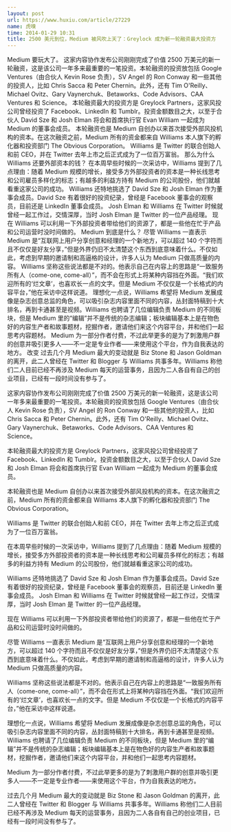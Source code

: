 ```yaml
---
layout: post
url: https://www.huxiu.com/article/27229
name: 虎嗅
time: 2014-01-29 10:31
title: 2500 美元到位，Medium 被风吹上天了：Greylock 成为新一轮融资最大投资方
---
```

Medium 要玩大了。 这家内容协作发布公司刚刚完成了价值 2500 万美元的新一轮融资，这是该公司一年多来最重要的一笔投资。本轮融资的投资放包括 Google Ventures（由合伙人 Kevin Rose 负责），SV Angel 的 Ron Conway 和一些其他的投资人，比如 Chris Sacca 和 Peter Chernin。此外，还有 Tim O'Reilly、Michael Ovitz、Gary Vaynerchuk、Betaworks、Code Advisors、CAA Ventures 和 Science。 本轮融资最大的投资方是 Greylock Partners，这家风投公司曾经投资了 Facebook、LinkedIn 和 Tumblr。投资金额数目之大，以至于合伙人 David Sze 和 Josh Elman 将会和首席执行官 Evan William 一起成为 Medium 的董事会成员。 本轮融资也是 Medium 自创办以来首次接受外部风投机构的资本。在这次融资之前，Medium 所有的资金都来自 Williams 本人旗下的孵化器和投资部门 The Obvious Corporation。 Williams 是 Twitter 的联合创始人和前 CEO，并在 Twitter 去年上市之后正式成为了一位百万富翁。 那么为什么 Williams 还要外部资本的钱？ 在本周早些时候的一次采访中，Williams 提到了几点理由：随着 Medium 规模的增长，接受多方外部投资者的资本是一种长线思考和公司雇员多样化的标志；有越多的利益方持有 Medium 的公司股份，他们就越看重这家公司的成功。 Williams 还特地挑选了 David Sze 和 Josh Elman 作为董事会成员。David Sze 有着很好的投资纪录，曾经是 Facebook 董事会的观察员，目前还是 LinkedIn 董事会成员。 Josh Elman 和 Williams 在 Twitter 时候就曾经一起工作过，交情深厚，当时 Josh Elman 是 Twitter 的一位产品经理。 现在 Williams 可以利用一下外部投资者带给他们的资源了，都是一些他在忙于产品和公司运营时没时间做的。 Medium 到底是什么？ 尽管 Williams 一直表示 Medium 是“互联网上用户分享创意和经理的一个新地方，可以超过 140 个字符而且不仅仅是好友分享，”但是外界仍旧不太清楚这个东西到底意味着什么。不仅如此，考虑到早期的邀请制和高逼格的设计，许多人认为 Medium 只做高质量的内容。 Williams 坚称这些说法都是不对的。他表示自己在内容上的思路是“一致服务所有人（come-one, come-all）”，而不会在形式上将某种内容挡在外面。“我们欢迎所有的‘烂文章’，也喜欢长一点的文字。但是 Medium 不仅仅是一个长格式的内容平台，”他在采访中这样说道。 理想化一点说，Williams 希望将 Medium 发展成像是杂志创意总监的角色，可以吸引杂志内容里面不同的内容，丛封面特稿到十大排名，再到卡通甚至是视频。Williams 也聘请了几位编辑负责 Medium 的不同板块，但是 Medium 里的“编辑”并不是传统的杂志编辑；板块编辑基本上是在物色好的内容生产者和故事题材，挖掘作者，邀请他们来这个内容平台，并和他们一起思考内容题材。 Medium 为一部分作者付费，不过此举更多的是为了刺激用户群的创意并吸引更多人——不一定是专业作者——来使用这个平台，作为自我表达的地方。 改变 过去几个月 Medium 最大的变动就是 Biz Stone 和 Jason Goldman 的离开，此二人曾经在 Twitter 和 Blogger 与 Williams 共事多年。Williams 称他们二人目前已经不再涉及 Medium 每天的运营事务，且因为二人各自有自己的创业项目，已经有一段时间没有参与了。

这家内容协作发布公司刚刚完成了价值 2500 万美元的新一轮融资，这是该公司一年多来最重要的一笔投资。本轮融资的投资放包括 Google Ventures（由合伙人 Kevin Rose 负责），SV Angel 的 Ron Conway 和一些其他的投资人，比如 Chris Sacca 和 Peter Chernin。此外，还有 Tim O'Reilly、Michael Ovitz、Gary Vaynerchuk、Betaworks、Code Advisors、CAA Ventures 和 Science。

本轮融资最大的投资方是 Greylock Partners，这家风投公司曾经投资了 Facebook、LinkedIn 和 Tumblr。投资金额数目之大，以至于合伙人 David Sze 和 Josh Elman 将会和首席执行官 Evan William 一起成为 Medium 的董事会成员。

本轮融资也是 Medium 自创办以来首次接受外部风投机构的资本。在这次融资之前，Medium 所有的资金都来自 Williams 本人旗下的孵化器和投资部门 The Obvious Corporation。

Williams 是 Twitter 的联合创始人和前 CEO，并在 Twitter 去年上市之后正式成为了一位百万富翁。

在本周早些时候的一次采访中，Williams 提到了几点理由：随着 Medium 规模的增长，接受多方外部投资者的资本是一种长线思考和公司雇员多样化的标志；有越多的利益方持有 Medium 的公司股份，他们就越看重这家公司的成功。

Williams 还特地挑选了 David Sze 和 Josh Elman 作为董事会成员。David Sze 有着很好的投资纪录，曾经是 Facebook 董事会的观察员，目前还是 LinkedIn 董事会成员。 Josh Elman 和 Williams 在 Twitter 时候就曾经一起工作过，交情深厚，当时 Josh Elman 是 Twitter 的一位产品经理。

现在 Williams 可以利用一下外部投资者带给他们的资源了，都是一些他在忙于产品和公司运营时没时间做的。

尽管 Williams 一直表示 Medium 是“互联网上用户分享创意和经理的一个新地方，可以超过 140 个字符而且不仅仅是好友分享，”但是外界仍旧不太清楚这个东西到底意味着什么。不仅如此，考虑到早期的邀请制和高逼格的设计，许多人认为 Medium 只做高质量的内容。

Williams 坚称这些说法都是不对的。他表示自己在内容上的思路是“一致服务所有人（come-one, come-all）”，而不会在形式上将某种内容挡在外面。“我们欢迎所有的‘烂文章’，也喜欢长一点的文字。但是 Medium 不仅仅是一个长格式的内容平台，”他在采访中这样说道。

理想化一点说，Williams 希望将 Medium 发展成像是杂志创意总监的角色，可以吸引杂志内容里面不同的内容，丛封面特稿到十大排名，再到卡通甚至是视频。Williams 也聘请了几位编辑负责 Medium 的不同板块，但是 Medium 里的“编辑”并不是传统的杂志编辑；板块编辑基本上是在物色好的内容生产者和故事题材，挖掘作者，邀请他们来这个内容平台，并和他们一起思考内容题材。

Medium 为一部分作者付费，不过此举更多的是为了刺激用户群的创意并吸引更多人——不一定是专业作者——来使用这个平台，作为自我表达的地方。

过去几个月 Medium 最大的变动就是 Biz Stone 和 Jason Goldman 的离开，此二人曾经在 Twitter 和 Blogger 与 Williams 共事多年。Williams 称他们二人目前已经不再涉及 Medium 每天的运营事务，且因为二人各自有自己的创业项目，已经有一段时间没有参与了。

